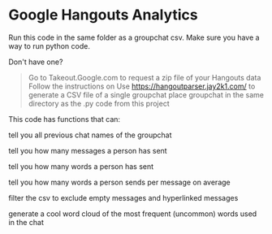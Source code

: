 # Google Hangouts Analytics

Run this code in the same folder as a groupchat csv.
Make sure you have a way to run python code.

Don't have one?
>Go to Takeout.Google.com to request a zip file of your Hangouts data
>Follow the instructions on Use https://hangoutparser.jay2k1.com/ to generate a CSV file of a single groupchat
>place groupchat in the same directory as the .py code from this project

This code has functions that can:

tell you all previous chat names of the groupchat

tell you how many messages a person has sent

tell you how many words a person has sent

tell you how many words a person sends per message on average

filter the csv to exclude empty messages and hyperlinked messages

generate a cool word cloud of the most frequent (uncommon) words used in the chat
